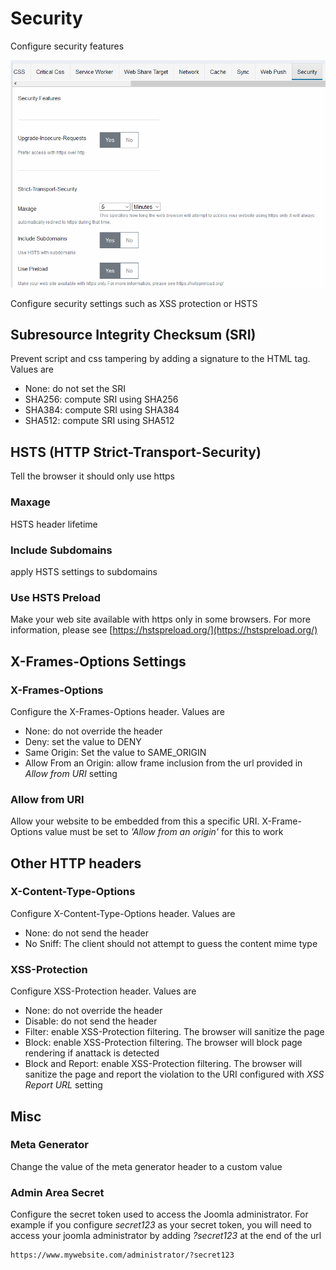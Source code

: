 # Security

Configure security features

![Security settings](./img/security-settings.PNG)

Configure security settings such as XSS protection or HSTS

## Subresource Integrity Checksum (SRI)

Prevent script and css tampering by adding a signature to the HTML tag. Values are

- None: do not set the SRI
- SHA256: compute SRI using SHA256
- SHA384: compute SRI using SHA384
- SHA512: compute SRI using SHA512

## HSTS (HTTP Strict-Transport-Security)

Tell the browser it should only use https

### Maxage

HSTS header lifetime

### Include Subdomains

apply HSTS settings to subdomains

### Use HSTS Preload

Make your web site available with https only in some browsers. For more information, please see [https://hstspreload.org/](https://hstspreload.org/)

## X-Frames-Options Settings

### X-Frames-Options

Configure the X-Frames-Options header. Values are

- None: do not override the header
- Deny: set the value to DENY
- Same Origin: Set the value to SAME_ORIGIN
- Allow From an Origin: allow frame inclusion from the url provided in _Allow from URI_ setting

### Allow from URI

Allow your website to be embedded from this a specific URI. X-Frame-Options value must be set to _'Allow from an origin'_ for this to work

## Other HTTP headers

### X-Content-Type-Options

Configure X-Content-Type-Options header. Values are

- None: do not send the header
- No Sniff: The client should not attempt to guess the content mime type

### XSS-Protection

Configure XSS-Protection header. Values are

- None: do not override the header
- Disable: do not send the header
- Filter: enable XSS-Protection filtering. The browser will sanitize the page
- Block: enable XSS-Protection filtering. The browser will block page rendering if anattack is detected
- Block and Report: enable XSS-Protection filtering. The browser will sanitize the page and report the violation to the URI configured with _XSS Report URL_ setting

## Misc

### Meta Generator

Change the value of the meta generator header to a custom value

### Admin Area Secret

Configure the secret token used to access the Joomla administrator. For example if you configure _secret123_ as your secret token, you will need to access your joomla administrator by adding _?secret123_ at the end of the url

```http
https://www.mywebsite.com/administrator/?secret123
```
